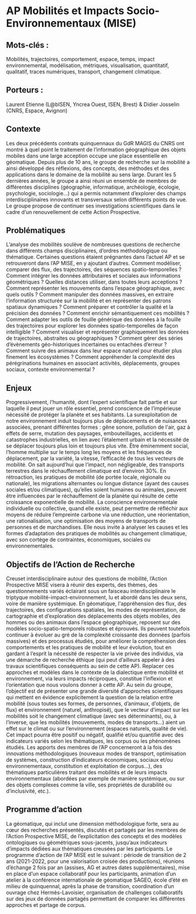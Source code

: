 # AP Mobilités et Impacts Socio-Environnementaux (MISE)

## Mots-clés :
Mobilités, trajectoires, comportement, espace, temps, impact environnemental, modélisation, métriques, visualisation, quantitatif, qualitatif, traces numériques, transport, changement climatique.

## Porteurs :
Laurent Etienne (L@bISEN, Yncrea Ouest, ISEN, Brest) & Didier Josselin (CNRS, Espace, Avignon)

## Contexte
Les deux précédents contrats quinquennaux du GdR MAGIS du CNRS ont montré à quel point le traitement de l’information géographique des objets mobiles dans une large acception occupe une place essentielle en géomatique. Depuis plus de 10 ans, le groupe de recherche sur la mobilité a ainsi développé des réflexions, des concepts, des méthodes et des applications dans le domaine de la mobilité au sens large. Durant les 5 dernières années, le groupe a ainsi réuni un ensemble de membres de différentes disciplines (géographie, informatique, archéologie, écologie, psychologie, sociologie...) qui a permis notamment d’explorer des champs interdisciplinaires innovants et transversaux selon différents points de vue. Le groupe propose de continuer ses investigations scientifiques dans le cadre d’un renouvellement de cette Action Prospective.

## Problématiques
L’analyse des mobilités soulève de nombreuses questions de recherche dans différents champs disciplinaires, d’ordres méthodologique ou thématique. Certaines questions étaient prégnantes dans l’actuel AP et se retrouveront dans l’AP MISE, en y ajoutant d’autres. Comment modéliser, comparer des flux, des trajectoires, des séquences spatio-temporelles ? Comment intégrer les données attributaires et sociales aux informations géométriques ? Quelles distances utiliser, dans toutes leurs acceptions ? Comment représenter les mouvements dans l’espace géographique, avec quels outils ? Comment manipuler des données massives, en extraire l’information structurée sur la mobilité et en représenter des patrons spatiaux dynamiques ? Comment préparer et contrôler la qualité et la précision des données ? Comment enrichir sémantiquement ces mobilités ? Comment adapter les outils de fouille générique des données à la fouille des trajectoires pour explorer les données spatio-temporelles de façon intelligible ? Comment visualiser et représenter graphiquement les données de trajectoires, abstraites ou géographiques ? Comment gérer des séries d’évènements géo-historiques incertaines ou entachées d’erreur ? Comment suivre des animaux dans leur espace naturel pour étudier plus finement les écosystèmes ? Comment appréhender la complexité des pérégrinations humaines en associant activités, déplacements,  groupes sociaux, contexte environnemental ?

## Enjeux
Progressivement, l’humanité, dont l’expert scientifique fait partie et sur laquelle il peut jouer un rôle essentiel, prend conscience de l’impérieuse nécessité de protéger la planète et ses habitants. La surexploitation de notre environnement induit toujours plus de déplacements et de nuisances associées, prenant différentes formes : gêne sonore, pollution de l'air, gaz à effets de serre, mutation des paysages, embouteillages, accidents et catastrophes industrielles, en lien avec l’étalement urbain et la nécessité de se déplacer toujours plus loin et toujours plus vite. Être éminemment social, l’homme multiplie sur le temps long les moyens et les fréquences de déplacement, par la variété, la vitesse, l’efficacité de tous les vecteurs de mobilité. On sait aujourd’hui que l’impact, non négligeable, des transports terrestres dans le réchauffement climatique est d’environ 30%. En rétroaction, les pratiques de mobilité (de portée locale, régionale ou nationale), les migrations alternantes ou longue distance (ayant des causes sociales et/ou climatiques), qu’elles soient humaines ou animales, peuvent être influencées par le réchauffement de la planète qui résulte de cette croissance exponentielle de mobilité.
La conscience environnementale individuelle ou collective, quand elle existe, peut permettre de réfléchir aux moyens de réduire l’empreinte carbone via une réduction, une réorientation, une rationalisation, une optimisation des moyens de transports de personnes et de marchandises. Elle nous invite à analyser les causes et les formes d’adaptation des pratiques de mobilités au changement climatique, avec son cortège de contraintes, économiques, sociales ou environnementales.

## Objectifs de l’Action de Recherche
Creuset interdisciplinaire autour des questions de mobilité, l’Action Prospective MISE visera à réunir des experts, des thèmes, des questionnements variés éclairant sous un faisceau interdisciplinaire le triptyque mobilité-impact-environnement, lu et abordé dans les deux sens, voire de manière systémique. En géomatique, l'appréhension des flux, des trajectoires, des configurations spatiales, les modes de représentation, de cartographie et d’exploration des déplacements des objets mobiles, des hommes ou des animaux dans l’espace géographique, reposent sur des modèles socio-spatio-temporels robustes et éprouvés. Ils peuvent toutefois continuer à évoluer au gré de la complexité croissante des données (parfois massives) et des processus étudiés, pour améliorer la compréhension des comportements et les pratiques de mobilité et leur évolution, tout en gardant à l’esprit la nécessité de respecter la vie privée des individus, via une démarche de recherche éthique (qui peut d’ailleurs appeler à des travaux scientifiques conséquents au sein de cette AP).
Replacer ces approches et modèles dans le contexte de la dialectique entre mobilité et environnement, via leurs impacts réciproques, constitue l’inflexion et l’orientation que nous voulons donner à cette AP. Au sein du groupe, l’objectif est de présenter une grande diversité d’approches scientifiques qui mettent en évidence explicitement la question de la relation entre mobilité (sous toutes ses formes, de personnes, d’animaux, d’objets, de flux) et environnement (naturel, anthropisé), que le vecteur d’impact sur les mobilités soit le changement climatique (avec ses déterminants), ou, à l’inverse, que les mobilités (mouvements, modes de transports...) aient un effet sur le climat ou sur l’environnement (espaces naturels, qualité de vie). Cet impact pourra être positif ou négatif, qualifié et/ou quantifié avec des indicateurs variés selon les thématiques, les corpus ou les phénomènes étudiés. Les apports des membres de l’AP concerneront à la fois des innovations méthodologiques (nouveaux modes de transport, optimisation de systèmes, construction d’indicateurs économiques, sociaux et/ou environnementaux, constitution et exploitation de corpus...), des thématiques particulières traitant des mobilités et de leurs impacts environnementaux (abordées par exemple de manière systémique, ou sur des objets complexes comme la ville, ses propriétés de durabilité ou d’inclusivité, etc.).
## Programme d’action
La géomatique, qui inclut une dimension méthodologique forte, sera au cœur des recherches présentés, discutés et partagés par les membres de l’Action Prospective MISE, de l’explicitation des concepts et des modèles ontologiques ou géométriques sous-jacents, jusqu’aux indicateurs d’impacts dédiées aux thématiques creusées par les participants. Le programme d’action de l’AP MISE est le suivant : période de transition de 2 ans (2021-2022, pour une valorisation croisée des productions), réunions d’échange 2 fois par an (assises, AG et autres dates supplémentaires), mise en place d’un espace collaboratif pour les participants, animation d’un atelier à la conférence internationale de géomatique SAGEO, école d’été en milieu de quinquennal, après la phase de transition, coordination d’un ouvrage chez Hermès-Lavoisier, organisation de challenges collaboratifs sur des jeux de données partagés permettant de comparer les différentes approches et partage de corpus.

